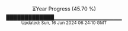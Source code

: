 <p align="center">
⏳Year Progress (45.70 %) <br>
█████████████▁▁▁▁▁▁▁▁▁▁▁▁▁▁▁▁▁ <br>
<sub>Updated: Sun, 16 Jun 2024 06:24:10 GMT</sub>
</p>

